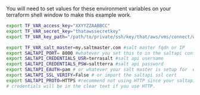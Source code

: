 You will need to set values for these environment variables on your terraform shell window to make this example work.
```bash
export TF_VAR_access_key="XXYYZZAABBCC"
export TF_VAR_secret_key="thatawssecretkey"
export TF_VAR_key_path="/path/to/private/ssh/key/that/aws/vms/connect/with"

export TF_VAR_salt_master=my.saltmaster.com #salt master fqdn or IP
export SALTAPI_PORT= 8000 #whatever you set this to in the saltapi configuration
export SALTAPI_CREDENTIALS_USR=terrasalt #salt api username
export SALTAPI_CREDENTIALS_PSW=saltterra #salt api password
export SALTAPI_EAUTH=pam # or whatever your salt master is setup for  e.g. ldap
export SALTAPI_SSL_VERIFY=False # or import the saltapi ssl cert
export SALTAPI_PROTO=HTTPS #recommend not using HTTP since your saltapi
# credentials will be in the clear text if you use HTTP.

```